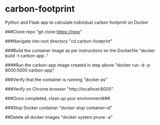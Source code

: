 # carbon-footprint
Python and Flask app to calculate individual carbon footprint on Docker



###Clone repo 
"git clone <https://repo>"

###Navigate into root directory
"cd carbon-footprint"

###Build the container image as per instructions on the Dockerfile
"docker build -t carbon-app ."


####Run the carbon-app image created in step above
"docker run -d -p 8000:5000 carbon-app"


###Verify that the container is running
"docker ps"

###Verify on Chrome browser
"http://localhost:8000"


###Once completed, clean up your environment###

###Stop Docker container
"docker stop container-id"

##Delete all docker images
"docker system prune -a"
